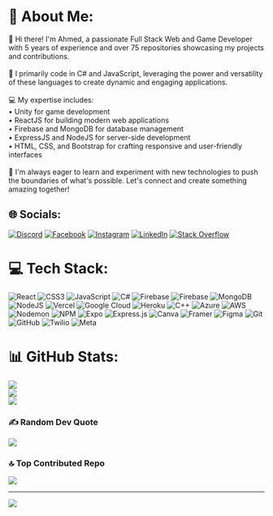# 💫 About Me:
👋 Hi there! I'm Ahmed, a passionate Full Stack Web and Game Developer with 5 years of experience and over 75 repositories showcasing my projects and contributions.<br><br>🔧 I primarily code in C# and JavaScript, leveraging the power and versatility of these languages to create dynamic and engaging applications.<br><br>💻 My expertise includes:<br>• Unity for game development<br>• ReactJS for building modern web applications<br>• Firebase and MongoDB for database management<br>• ExpressJS and NodeJS for server-side development<br>• HTML, CSS, and Bootstrap for crafting responsive and user-friendly interfaces<br><br>🚀 I'm always eager to learn and experiment with new technologies to push the boundaries of what's possible. Let's connect and create something amazing together!


## 🌐 Socials:
[![Discord](https://img.shields.io/badge/Discord-%237289DA.svg?logo=discord&logoColor=white)](https://discord.gg/ahmedf.y) [![Facebook](https://img.shields.io/badge/Facebook-%231877F2.svg?logo=Facebook&logoColor=white)](https://facebook.com/ahmedfayaz.y) [![Instagram](https://img.shields.io/badge/Instagram-%23E4405F.svg?logo=Instagram&logoColor=white)](https://instagram.com/ahmedf.y) [![LinkedIn](https://img.shields.io/badge/LinkedIn-%230077B5.svg?logo=linkedin&logoColor=white)](https://linkedin.com/in/ahmed-fayaz-yousuf) [![Stack Overflow](https://img.shields.io/badge/-Stackoverflow-FE7A16?logo=stack-overflow&logoColor=white)](https://stackoverflow.com/users/26437802) 

# 💻 Tech Stack:
![React](https://img.shields.io/badge/react-%2320232a.svg?style=for-the-badge&logo=react&logoColor=%2361DAFB) ![CSS3](https://img.shields.io/badge/css3-%231572B6.svg?style=for-the-badge&logo=css3&logoColor=white) ![JavaScript](https://img.shields.io/badge/javascript-%23323330.svg?style=for-the-badge&logo=javascript&logoColor=%23F7DF1E) ![C#](https://img.shields.io/badge/c%23-%23239120.svg?style=for-the-badge&logo=csharp&logoColor=white) ![Firebase](https://img.shields.io/badge/firebase-%23039BE5.svg?style=for-the-badge&logo=firebase) ![Firebase](https://img.shields.io/badge/firebase-a08021?style=for-the-badge&logo=firebase&logoColor=ffcd34) ![MongoDB](https://img.shields.io/badge/MongoDB-%234ea94b.svg?style=for-the-badge&logo=mongodb&logoColor=white) ![NodeJS](https://img.shields.io/badge/node.js-6DA55F?style=for-the-badge&logo=node.js&logoColor=white) ![Vercel](https://img.shields.io/badge/vercel-%23000000.svg?style=for-the-badge&logo=vercel&logoColor=white) ![Google Cloud](https://img.shields.io/badge/GoogleCloud-%234285F4.svg?style=for-the-badge&logo=google-cloud&logoColor=white) ![Heroku](https://img.shields.io/badge/heroku-%23430098.svg?style=for-the-badge&logo=heroku&logoColor=white) ![C++](https://img.shields.io/badge/c++-%2300599C.svg?style=for-the-badge&logo=c%2B%2B&logoColor=white) ![Azure](https://img.shields.io/badge/azure-%230072C6.svg?style=for-the-badge&logo=microsoftazure&logoColor=white) ![AWS](https://img.shields.io/badge/AWS-%23FF9900.svg?style=for-the-badge&logo=amazon-aws&logoColor=white) ![Nodemon](https://img.shields.io/badge/NODEMON-%23323330.svg?style=for-the-badge&logo=nodemon&logoColor=%BBDEAD) ![NPM](https://img.shields.io/badge/NPM-%23CB3837.svg?style=for-the-badge&logo=npm&logoColor=white) ![Expo](https://img.shields.io/badge/expo-1C1E24?style=for-the-badge&logo=expo&logoColor=#D04A37) ![Express.js](https://img.shields.io/badge/express.js-%23404d59.svg?style=for-the-badge&logo=express&logoColor=%2361DAFB) ![Canva](https://img.shields.io/badge/Canva-%2300C4CC.svg?style=for-the-badge&logo=Canva&logoColor=white) ![Framer](https://img.shields.io/badge/Framer-black?style=for-the-badge&logo=framer&logoColor=blue) ![Figma](https://img.shields.io/badge/figma-%23F24E1E.svg?style=for-the-badge&logo=figma&logoColor=white) ![Git](https://img.shields.io/badge/git-%23F05033.svg?style=for-the-badge&logo=git&logoColor=white) ![GitHub](https://img.shields.io/badge/github-%23121011.svg?style=for-the-badge&logo=github&logoColor=white) ![Twilio](https://img.shields.io/badge/Twilio-F22F46?style=for-the-badge&logo=Twilio&logoColor=white) ![Meta](https://img.shields.io/badge/Meta-%230467DF.svg?style=for-the-badge&logo=Meta&logoColor=white)
# 📊 GitHub Stats:
![](https://github-readme-stats.vercel.app/api?username=ahmedfayazyousuf&theme=dark&hide_border=false&include_all_commits=true&count_private=true)<br/>
![](https://github-readme-streak-stats.herokuapp.com/?user=ahmedfayazyousuf&theme=dark&hide_border=false)<br/>
![](https://github-readme-stats.vercel.app/api/top-langs/?username=ahmedfayazyousuf&theme=dark&hide_border=false&include_all_commits=true&count_private=true&layout=compact)

### ✍️ Random Dev Quote
![](https://quotes-github-readme.vercel.app/api?type=horizontal&theme=radical)

### 🔝 Top Contributed Repo
![](https://github-contributor-stats.vercel.app/api?username=ahmedfayazyousuf&limit=5&theme=dark&combine_all_yearly_contributions=true)

---
[![](https://visitcount.itsvg.in/api?id=ahmedfayazyousuf&icon=0&color=0)](https://visitcount.itsvg.in)
